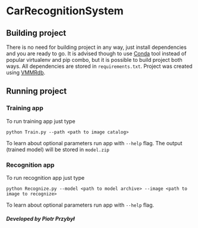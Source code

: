 # CarRecognitionSystem
## Building project
There is no need for building project in any way, just install dependencies and you are ready to go. It is advised though to use [Conda](https://docs.conda.io/en/latest/) tool instead of popular virtualenv and pip combo, but it is possible to build project both ways. All dependencies are stored in `requirements.txt`.  Project was created using [VMMRdb](http://vmmrdb.cecsresearch.org/).

## Running project
### Training app
To run training app just type

    python Train.py --path <path to image catalog>
To learn about optional parameters run app with `--help` flag.
The output (trained model) will be stored in `model.zip`
### Recognition app 
To run recognition app just type

    python Recognize.py --model <path to model archive> --image <path to image to recognize>
To learn about optional parameters run app with `--help` flag.

##### Developed by Piotr Przybył